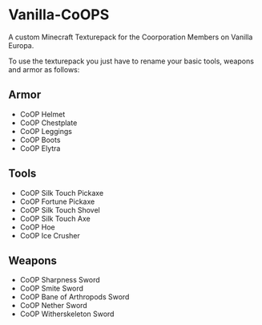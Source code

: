 # Vanilla-CoOPS
A custom Minecraft Texturepack for the Coorporation Members on Vanilla Europa.

To use the texturepack you just have to rename your basic tools, weapons and armor as follows:

## Armor
- CoOP Helmet
- CoOP Chestplate
- CoOP Leggings
- CoOP Boots
- CoOP Elytra

## Tools 
- CoOP Silk Touch Pickaxe
- CoOP Fortune Pickaxe
- CoOP Silk Touch Shovel
- CoOP Silk Touch Axe
- CoOP Hoe
- CoOP Ice Crusher

## Weapons
- CoOP Sharpness Sword
- CoOP Smite Sword
- CoOP Bane of Arthropods Sword
- CoOP Nether Sword
- CoOP Witherskeleton Sword
